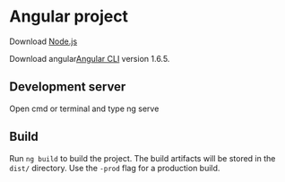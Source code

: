 # Angular project
Download [Node.js](https://nodejs.org/dist/v8.9.4/node-v8.9.4-x64.msi)

Download angular[Angular CLI](https://github.com/angular/angular-cli) version 1.6.5.

## Development server

Open cmd or terminal and type ng serve

## Build

Run `ng build` to build the project. The build artifacts will be stored in the `dist/` directory. Use the `-prod` flag for a production build.


